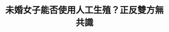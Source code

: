 ---
id: "30"
lang: zh-tw
publish: "TRUE"
description: 「開放單身女可以合法施行『人工受孕』及『試管嬰兒』 」連署案
selected: "FALSE"
blog_selected: "FALSE"
thumbnail: https://cm.pdis.nat.gov.tw/images/post/1bG7mdHtPm6Iq8qW07aYJwcmkVHLa_yWH.jpg
title: 未婚女子能否使用人工生殖？正反雙方無共識
introduction:
  content: >
    2018年4月13日，PDIS小組於空總社創中心召開第30次協作會議，討論單身女子是否可透過人工生殖擁有小孩。此案是由網友Shu Kai
    Wu於2018年1月4日於公共網路政策參與平台提出「開放單身女可以合法施行『人工受孕』及『試管嬰兒』」，經過網友連署，與開放政府聯絡人月會投票選出後，成為協作會議的主題。

    提案者報告認為，聯合國人權公約有保障人民的生殖權，此一權益除了應不分性傾向均平等以外，無論結婚與否，也應該受到一樣的保障。目前台灣的人工生殖僅確診為不孕症之夫妻可以使用，等同於歧視單身的女子。但反對者認為，在一夫一妻忠貞婚姻之下，以自然性行為方式所生出的小孩，才能有幸福的家庭環境。

    經過激烈的討論後，會議結果沒有結論，但透過面對面的溝通與討論，展開議題的多元面向與面臨的挑戰。所有整理的資料公開透明，為接下來要延伸討論的人奠下議題的基礎。
  image: https://cm.pdis.nat.gov.tw/images/post/1xNPG0zqj8qtqy3ZQpEg2h5r7v_E-fG4j.jpg
color: green
join:
  type: 提
  title: 開放單身女可以合法施行『人工受孕』及『試管嬰兒』
  link: https://join.gov.tw/idea/detail/53479b9a-8cbb-4ea0-9f16-2294c97f24ac
  image: https://cm.pdis.nat.gov.tw/images/post/1YcLR7uNmxGOKn4SbRqJlr6N3d7DSpKQm.jpg
layout: post
departments:
  - 衛福部
tags:
  - 醫療
  - 性別平等
  - 法規
embed:
  agenda_book:
    links:
      - https://hackmd.io/@peggylo/Byg3w0-if/https%3A%2F%2Fhackmd.io%2Fs%2FSyjLfCZif?type=book
  mind_map:
    links:
      - https://miro.com/app/live-embed/o9J_kzqyEfc=/?moveToViewport=-1438,-1243,5384,2160&embedAutoplay=true
  ministry_slide:
    links:
      - https://issuu.com/pdis.tw/docs/__-____-_________-________30_____10_a7c1a4a10e9c19
  live:
    links:
      - https://www.youtube.com/watch?v=5f2lxZqZjXE
  transcript:
    links:
      - https://sayit.pdis.nat.gov.tw/2018-04-13-%E9%96%8B%E6%94%BE%E6%94%BF%E5%BA%9C%E8%81%AF%E7%B5%A1%E4%BA%BA%E7%AC%AC%E4%B8%89%E5%8D%81%E6%AC%A1%E5%8D%94%E4%BD%9C%E6%9C%83%E8%AD%B0
pictures:
  - https://cm.pdis.nat.gov.tw/images/post/1uc5pe-BiqNXiuVyR0TSw3CULZO2QI1JE.jpg
blogs:
  - https://pdis.nat.gov.tw/zh-TW/blog/%E6%9C%AA%E5%A9%9A%E5%A5%B3%E5%AD%90%E8%83%BD%E5%90%A6%E4%BD%BF%E7%94%A8%E4%BA%BA%E5%B7%A5%E7%94%9F%E6%AE%96-%E6%AD%A3%E5%8F%8D%E9%9B%99%E6%96%B9%E7%84%A1%E5%85%B1%E8%AD%98/
---